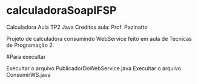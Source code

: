 # calculadoraSoapIFSP
Calculadora Aula TP2 Java
Creditos aula: Prof. Pazinatto

Projeto de calculadora consumindo WebService feito em aula de Tecnicas de Programação 2.

#Para execultar

Execultar o arquivo PublicadorDoWebService.java
Execultar o arquivo ConsumirWS.java
